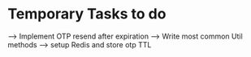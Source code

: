 # Temporary Tasks to do

--> Implement OTP resend after expiration
--> Write most common Util methods
--> setup Redis and store otp TTL